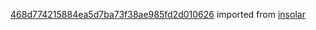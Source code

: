 [468d774215884ea5d7ba73f38ae985fd2d010626](https://github.com/insolar/insolar/commit/468d774215884ea5d7ba73f38ae985fd2d010626) imported from [insolar](https://github.com/insolar/insolar)

